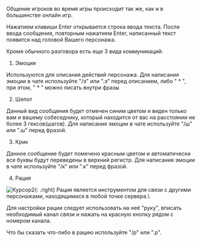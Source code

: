Общение игроков во время игры происходит так же, как и в большинстве онлайн игр.

Нажатием клавиши Enter открывается строка ввода текста. После ввода сообщения, повторным нажатием Enter, написанный текст появится над головой Вашего персонажа.

Кроме обычного разговора есть еще 3 вида коммуникаций:

1. Эмоции

Используются для описания действий персонажа.
Для написания эмоции в чате используйте "/э" или ".э" перед описанием, либо " * ", при этом, " * " можно писать внутри фразы

2. Шепот

Данный вид сообщения будет отмечен синим цветом и виден только вам и вашему собеседнику, который находится от вас на расстоянии не более 3 гексов(шагов). Для написания эмоции в чате используйте "/ш" или ".ш" перед фразой.

3. Крик

Данное сообщение будет помечено красным цветом и автоматически все буквы будут переведены в верхний регистр.
Для написания эмоции в чате используйте "/к" или ".к" перед фразой.

4. Рация

 ![Курсор2](https://snag.gy/HuESrY.jpg){: .right} Рация является инструментом для связи с другими персонажами, находящимися в любой точке сервера.\\

Для настройки рации следует использовать на неё "руку", вписать необходимый канал связи и нажать на красную кнопку рядом с номером канала.

Что бы сказать что-либо в рацию используйте "/р" или ".р".

